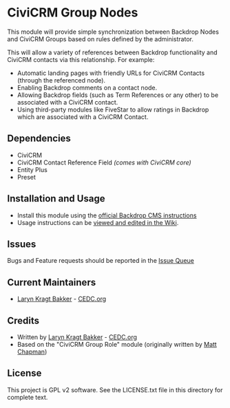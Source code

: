 # CiviCRM Group Nodes

This module will provide simple synchronization between Backdrop Nodes and
CiviCRM Groups based on rules defined by the administrator.

This will allow a variety of references between Backdrop functionality and
CiviCRM contacts via this relationship. For example:
 - Automatic landing pages with friendly URLs for CiviCRM Contacts (through
   the referenced node).
 - Enabling Backdrop comments on a contact node.
 - Allowing Backdrop fields (such as Term References or any other) to be 
   associated with a CiviCRM contact.
 - Using third-party modules like FiveStar to allow ratings in Backdrop which
   are associated with a CiviCRM Contact.

## Dependencies
 - CiviCRM
 - CiviCRM Contact Reference Field *(comes with CiviCRM core)*
 - Entity Plus
 - Preset

## Installation and Usage

- Install this module using the [official Backdrop CMS instructions](https://backdropcms.org/guide/modules)
- Usage instructions can be [viewed and edited in the Wiki](https://github.com/backdrop-contrib/civicrm_group_nodes/wiki).

## Issues

Bugs and Feature requests should be reported in the 
[Issue Queue](https://github.com/backdrop-contrib/civicrm_group_nodes/issues)

## Current Maintainers

- [Laryn Kragt Bakker](https://github.com/laryn) - [CEDC.org](https://cedc.org)

## Credits

 - Written by [Laryn Kragt Bakker](https://github.com/laryn) - [CEDC.org](https://cedc.org)
 - Based on the "CiviCRM Group Role" module (originally written by 
   [Matt Chapman](https://drupal.org/user/143172))

## License

This project is GPL v2 software. See the LICENSE.txt file in this directory for
complete text.
